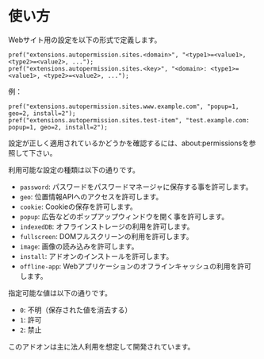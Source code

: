 # 使い方

Webサイト用の設定を以下の形式で定義します。

    pref("extensions.autopermission.sites.<domain>", "<type1>=<value1>, <type2>=<value2>, ...");
    pref("extensions.autopermission.sites.<key>", "<domain>: <type1>=<value1>, <type2>=<value2>, ...");

例：

    pref("extensions.autopermission.sites.www.example.com", "popup=1, geo=2, install=2");
    pref("extensions.autopermission.sites.test-item", "test.example.com: popup=1, geo=2, install=2");

設定が正しく適用されているかどうかを確認するには、about:permissionsを参照して下さい。

利用可能な設定の種類は以下の通りです。

 * `password`: パスワードをパスワードマネージャに保存する事を許可します。
 * `geo`: 位置情報APIへのアクセスを許可します。
 * `cookie`: Cookieの保存を許可します。
 * `popup`: 広告などのポップアップウィンドウを開く事を許可します。
 * `indexedDB`: オフラインストレージの利用を許可します。
 * `fullscreen`: DOMフルスクリーンの利用を許可します。
 * `image`: 画像の読み込みを許可します。
 * `install`: アドオンのインストールを許可します。
 * `offline-app`: Webアプリケーションのオフラインキャッシュの利用を許可します。

指定可能な値は以下の通りです。

 * `0`: 不明（保存された値を消去する）
 * `1`: 許可
 * `2`: 禁止

このアドオンは主に法人利用を想定して開発されています。
